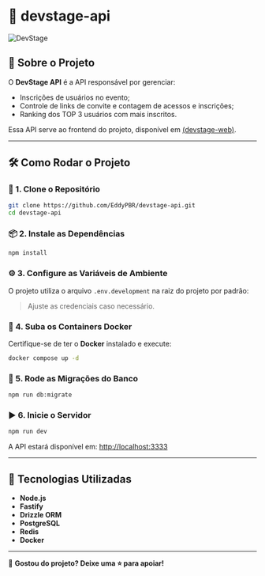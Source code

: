 # 🚀 devstage-api

![DevStage](https://github.com/user-attachments/assets/c3b5049f-a306-4dcc-814a-f49ebc4b652d)


## 📌 Sobre o Projeto

O **DevStage API** é a API responsável por gerenciar:

- Inscrições de usuários no evento;
- Controle de links de convite e contagem de acessos e inscrições;
- Ranking dos TOP 3 usuários com mais inscritos.

Essa API serve ao frontend do projeto, disponível em [(devstage-web)](https://github.com/EddyPBR/devstage-web).

---

## 🛠️ Como Rodar o Projeto

### 🔽 1. Clone o Repositório

```bash
git clone https://github.com/EddyPBR/devstage-api.git
cd devstage-api
```

### 📦 2. Instale as Dependências

```bash
npm install
```

### ⚙️ 3. Configure as Variáveis de Ambiente

O projeto utiliza o arquivo `.env.development` na raiz do projeto por padrão:
> Ajuste as credenciais caso necessário.

### 🐳 4. Suba os Containers Docker

Certifique-se de ter o **Docker** instalado e execute:

```bash
docker compose up -d
```

### 🚀 5. Rode as Migrações do Banco

```bash
npm run db:migrate
```

### ▶️ 6. Inicie o Servidor

```bash
npm run dev
```

A API estará disponível em: [http://localhost:3333](http://localhost:3333)

---

## 🎨 Tecnologias Utilizadas

- **Node.js**
- **Fastify**
- **Drizzle ORM**
- **PostgreSQL**
- **Redis**
- **Docker**

---

💙 **Gostou do projeto? Deixe uma ⭐ para apoiar!**
